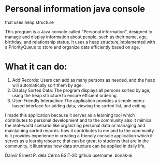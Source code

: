 # Personal information java console 
   that uses heap structure 

This program is a Java console called "Personal information", designed to manage and display information about people, such as their name, age, birthday, and relationship status.
It uses a heap structure,implemented with a PriorityQueue to store and organize data efficiently based on age.

# What it can do:
1. Add Records: Users can add as many persons as    needed, and the heap will automatically sort them by age.
2. Display Sorted Data: The program displays all persons sorted by age, using the heap structure to ensure efficient ordering.
3. User-Friendly Interaction: The application provides a simple menu-based interface for adding data, viewing the sorted list, and exiting.


I made this application because it serves as a learning tool which contributes to personal development 
and to the community also it mimics the real-world scenario like organizing personal data or managing and maintaining sorted records.
how it contributes to me and to the community is it provides experience in creating a friendly console application which it serves as a learnig resource that can be great to students that  are in the community, it illustrates how data structure can be applied in daily life.


Danvir Ernest P. dela Cerna BSIT-2D
github username: bonak-ai
